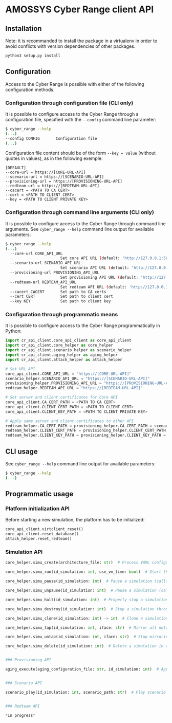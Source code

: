 # AMOSSYS Cyber Range client API

## Installation

Note: it is recommanded to install the package in a virtualenv in order to avoid conflicts with version dependencies of other packages.

```sh
python3 setup.py install
```

## Configuration

Access to the Cyber Range is possible with either of the following configuration methods.

### Configuration through configuration file (CLI only)

It is possible to configure access to the Cyber Range through a configuration file, specified with the `--config` command line parameter:

```sh
$ cyber_range --help
(...)
--config CONFIG       Configuration file
(...)
```

Configuration file content should be of the form `--key = value` (without quotes in values), as in the following exemple:

```
[DEFAULT]
--core-url = https://[CORE-URL-API]
--scenario-url = https://[SCENARIO-URL-API]
--provisioning-url = https://[PROVISIONING-URL-API]
--redteam-url = https://[REDTEAM-URL-API]
--cacert = <PATH TO CA CERT>
--cert = <PATH TO CLIENT CERT>
--key = <PATH TO CLIENT PRIVATE KEY>
```

### Configuration through command line arguments (CLI only)

It is possible to configure access to the Cyber Range through command line arguments. See `cyber_range --help` command line output for available parameters:

```sh
$ cyber_range --help
(...)
  --core-url CORE_API_URL
                        Set core API URL (default: 'http://127.0.0.1:5000')
  --scenario-url SCENARIO_API_URL
                        Set scenario API URL (default: 'http://127.0.0.1:5002')
  --provisioning-url PROVISIONING_API_URL
                        Set provisioning API URL (default: 'http://127.0.0.1:5003')
  --redteam-url REDTEAM_API_URL
                        Set redteam API URL (default: 'http://127.0.0.1:5004')
  --cacert CACERT       Set path to CA certs
  --cert CERT           Set path to client cert
  --key KEY             Set path to client key
```

### Configuration through programmatic means

It is possible to configure access to the Cyber Range programmatically in Python:

```python
import cr_api_client.core_api_client as core_api_client
import cr_api_client.core_helper as core_helper
import cr_api_client.scenario_helper as scenario_helper
import cr_api_client.aging_helper as aging_helper
import cr_api_client.attack_helper as attack_helper

# Set URL API
core_api_client.CORE_API_URL = "https://[CORE-URL-API]"
scenario_helper.SCENARIO_API_URL = "https://[SCENARIO-URL-API]"
provisioning_helper.PROVISIONING_API_URL = "https://[PROVISIONING-URL-API]"
redteam_helper.REDTEAM_API_URL = "https://[REDTEAM-URL-API]"

# Set server and client certificates for Core API
core_api_client.CA_CERT_PATH = <PATH TO CA CERT>
core_api_client.CLIENT_CERT_PATH = <PATH TO CLIENT CERT>
core_api_client.CLIENT_KEY_PATH = <PATH TO CLIENT PRIVATE KEY>

# Apply same server and client certificates to other API
redteam_helper.CA_CERT_PATH = provisioning_helper.CA_CERT_PATH = scenario_helper.CA_CERT_PATH = core_api_client.CA_CERT_PATH
redteam_helper.CLIENT_CERT_PATH = provisioning_helper.CLIENT_CERT_PATH = scenario_helper.CLIENT_CERT_PATH = core_api_client.CLIENT_CERT_PATH
redteam_helper.CLIENT_KEY_PATH = provisioning_helper.CLIENT_KEY_PATH = scenario_helper.CLIENT_KEY_PATH = core_api_client.CLIENT_KEY_PATH
```

## CLI usage

See `cyber_range --help` command line output for available parameters:

```sh
$ cyber_range --help
(...)
```

## Programmatic usage

### Platform initialization API

Before starting a new simulation, the platform has to be initialized:

```python
core_api_client.virtclient_reset()
core_api_client.reset_database()
attack_helper.reset_redteam()
```

### Simulation API

```python
core_helper.simu_create(architecture_file: str)  # Process YAML configuration file and request core API to create a new simulation

core_helper.simu_run(id_simulation: int, use_vm_time: bool)  # Start the simulation, with current time (by default) or time where the VM was created (use_vm_time=True)

core_helper.simu_pause(id_simulation: int)  # Pause a simulation (calls libvirt suspend API)

core_helper.simu_unpause(id_simulation: int)  # Pause a simulation (calls libvirt suspend API)

core_helper.simu_halt(id_simulation: int)  # Properly stop a simulation, by sending a shutdown signal to the operating systems

core_helper.simu_destroy(id_simulation: int)  # Stop a simulation through a hard reset

core_helper.simu_clone(id_simulation: int) -> int  # Clone a simulation and create a new simulation, and return the new ID

core_helper.simu_tap(id_simulation: int, iface: str)  # Mirror all network traffic through a local network interface

core_helper.simu_untap(id_simulation: int, iface: str)  # Stop mirroring all network traffic

core_helper.simu_delete(id_simulation: int)  # Delete a simulation in database


### Provisioning API

aging_execute(aging_configuration_file: str, id_simulation: int)  # Apply provisioning configuration defined in YAML file on simulation defined in argument ID


### Scenario API

scenario_play(id_simulation: int, scenario_path: str)  # Play scenario defined in specific path on simulation defined in argument ID


### Redteam API

*In progress*
